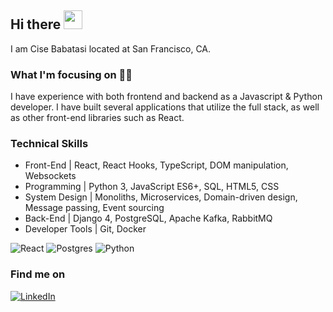 ## Hi there <img src="https://media.giphy.com/media/hvRJCLFzcasrR4ia7z/giphy.gif" width="30px"> 

I am Cise Babatasi located at San Francisco, CA.

### What I'm focusing on 👩‍💻

I have experience with both front­end and back­end as a Javascript & Python developer. I have built several applications that utilize the full stack, as well as other front-end libraries such as React.

### Technical Skills

* Front-End | React, React Hooks, TypeScript, DOM manipulation, Websockets
* Programming | Python 3, JavaScript ES6+, SQL, HTML5, CSS
* System Design | Monoliths, Microservices, Domain-driven design, Message passing, Event sourcing
* Back-End | Django 4, PostgreSQL, Apache Kafka, RabbitMQ
* Developer Tools | Git, Docker

![React](https://img.shields.io/badge/react-%2320232a.svg?style=for-the-badge&logo=react&logoColor=%2361DAFB) 
![Postgres](https://img.shields.io/badge/postgres-%23316192.svg?style=for-the-badge&logo=postgresql&logoColor=white)
![Python](https://img.shields.io/badge/python-3.5%20%7C%203.6%20%7C%203.7-blue)

### Find me on 
[![LinkedIn](https://img.shields.io/badge/linkedin-%230077B5.svg?style=for-the-badge&logo=linkedin&logoColor=white)](https://www.linkedin.com/in/cisebabatasi/) 



